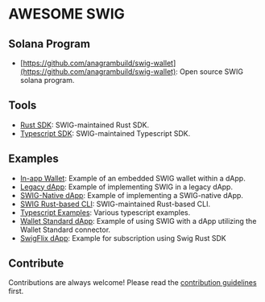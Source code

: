 # AWESOME SWIG

## Solana Program

-   [https://github.com/anagrambuild/swig-wallet](https://github.com/anagrambuild/swig-wallet): Open source SWIG solana program.

## Tools

-   [Rust SDK](https://github.com/anagrambuild/swig-wallet/tree/main/rust-sdk): SWIG-maintained Rust SDK.
-   [Typescript SDK](https://github.com/anagrambuild/swig-ts): SWIG-maintained Typescript SDK.

## Examples

-   [In-app Wallet](https://github.com/anagrambuild/swig-sdk-dapp-examples/tree/main/apps/in-app-wallet-example): Example of an embedded SWIG wallet within a dApp.
-   [Legacy dApp](https://github.com/anagrambuild/swig-sdk-dapp-examples/tree/main/apps/legacy-dapp-example): Example of implementing SWIG in a legacy dApp.
-   [SWIG-Native dApp](https://github.com/anagrambuild/swig-sdk-dapp-examples/tree/main/apps/swig-native-dapp): Example of implementing a SWIG-native dApp.
-   [SWIG Rust-based CLI](https://github.com/anagrambuild/swig-wallet/tree/main/cli): SWIG-maintained Rust-based CLI.
-   [Typescript Examples](https://github.com/anagrambuild/swig-ts/tree/main/examples/transfer): Various typescript examples.
-   [Wallet Standard dApp](https://github.com/anagrambuild/swig-sdk-dapp-examples/tree/main/apps/wallet-standard-dapp): Example of using SWIG with a dApp utilizing the Wallet Standard connector.
-   [SwigFlix dApp](https://github.com/anagrambuild/swig-rs-sdk-example): Example for subscription using Swig Rust SDK

## Contribute

Contributions are always welcome!
Please read the [contribution guidelines](CONTRIBUTING.md) first.
